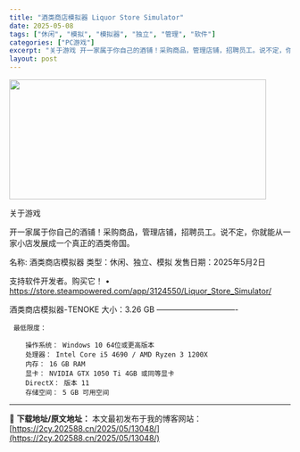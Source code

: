 ```yaml
---
title: "酒类商店模拟器 Liquor Store Simulator"
date: 2025-05-08
tags: ["休闲", "模拟", "模拟器", "独立", "管理", "软件"]
categories: ["PC游戏"]
excerpt: "关于游戏 开一家属于你自己的酒铺！采购商品，管理店铺，招聘员工。说不定，你就能从一家小店发展成一个真正的酒类帝国。 名称: 酒类商店模拟器 类型：休闲、独立、模拟 发售日期：2025年5月2日 支持软件开发者。购买它！ • https://store.steampowered.com/app/312&hellip;"
layout: post
---
```


<img class="aligncenter size-full wp-image-13045" src="https://2cy.202588.cn/wp-content/uploads/2025/05/2025050803445175.webp" alt="" width="460" height="215" />

关于游戏

开一家属于你自己的酒铺！采购商品，管理店铺，招聘员工。说不定，你就能从一家小店发展成一个真正的酒类帝国。

名称: 酒类商店模拟器
类型：休闲、独立、模拟
发售日期：2025年5月2日

支持软件开发者。购买它！
• https://store.steampowered.com/app/3124550/Liquor_Store_Simulator/

酒类商店模拟器-TENOKE
大小：3.26 GB
——————————- 

     最低限度：

        操作系统： Windows 10 64位或更高版本
        处理器： Intel Core i5 4690 / AMD Ryzen 3 1200X
        内存： 16 GB RAM
        显卡： NVIDIA GTX 1050 Ti 4GB 或同等显卡
        DirectX： 版本 11
        存储空间： 5 GB 可用空间


---
📖 **下载地址/原文地址：** 本文最初发布于我的博客网站：[https://2cy.202588.cn/2025/05/13048/](https://2cy.202588.cn/2025/05/13048/)

